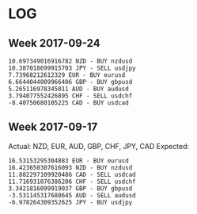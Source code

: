 # LOG

## Week 2017-09-24

```
10.697349016916782 NZD - BUY nzdusd
10.387018699915703 JPY - SELL usdjpy
7.73968212612329 EUR - BUY eurusd
6.6644044009966406 GBP - BUY gbpusd
5.265116978345011 AUD - BUY audusd
3.794077552426895 CHF - SELL usdchf
-8.40750680105225 CAD - BUY usdcad
```

## Week 2017-09-17

Actual: NZD, EUR, AUD, GBP, CHF, JPY, CAD
Expected:
```
16.53153295304883 EUR - BUY eurusd
16.423650307616093 NZD - BUY nzdusd
11.882297109920486 CAD - SELL usdcad
11.716931076386206 CHF - SELL usdchf
3.3421816099919037 GBP - BUY gbpusd
-3.531145317680645 AUD - SELL audusd
-6.978264309352625 JPY - BUY usdjpy
```
